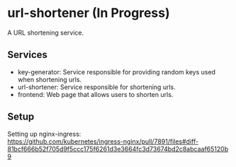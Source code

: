 # url-shortener (In Progress)

A URL shortening service.

## Services

- key-generator: Service responsible for providing random keys used when shortening urls.
- url-shortener: Service responsible for shortening urls.
- frontend: Web page that allows users to shorten urls.

## Setup

Setting up nginx-ingress:\
https://github.com/kubernetes/ingress-nginx/pull/7891/files#diff-81bcf666b52f705d9f5ccc175f6261d3e3664fc3d73674bd2c8abcaaf65120b9

[//]: # (TODO: Add example of nginx-ingress deployment and service)
